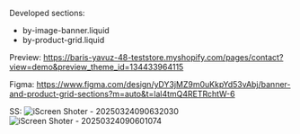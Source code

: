 Developed sections:
- by-image-banner.liquid
- by-product-grid.liquid

Preview:
https://baris-yavuz-48-teststore.myshopify.com/pages/contact?view=demo&preview_theme_id=134433964115

Figma: 
https://www.figma.com/design/yDY3jMZ9m0uKkpYd53vAbj/banner-and-product-grid-sections?m=auto&t=lal4tmQ4RETRchtW-6

SS:
![iScreen Shoter - 20250324090632030](https://github.com/user-attachments/assets/92e7afb8-9f50-4753-b587-895847c2f860)
![iScreen Shoter - 20250324090601074](https://github.com/user-attachments/assets/c81a39d5-d376-433b-ab81-5b7a188407d4)
